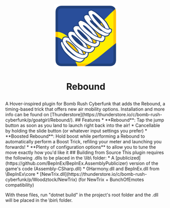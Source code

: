 <p align="center"> <img src="icon.png" alt="Rebound icon" width="200"/> </p> 
<h1> <p align="center" > Rebound </p> </h1> 
A Hover-inspired plugin for Bomb Rush Cyberfunk that adds the Rebound, a timing-based trick that offers new air mobility options. 
Installation and more info can be found on [Thunderstore](https://thunderstore.io/c/bomb-rush-cyberfunk/p/goatgirl/Rebound/).
## Features
* **Rebound**: Tap the jump button as soon as you land to launch right back into the air!
    * Cancellable by holding the slide button (or whatever input settings you prefer)
* **Boosted Rebound**: Hold boost while performing a Rebound to automatically perform a Boost Trick, refiling your meter and launching you forwards!
* **Plenty of configuration options** to allow you to tune the move exactly how you'd like it
## Building from Source
This plugin requires the following .dlls to be placed in the \lib\ folder:
* A [publicized](https://github.com/BepInEx/BepInEx.AssemblyPublicizer) version of the game's code (Assembly-CSharp.dll)
* 0Harmony.dll and BepInEx.dll from \BepInEx\core
* [NewTrix.dll](https://thunderstore.io/c/bomb-rush-cyberfunk/p/Woodztock/NewTrix) (for NewTrix + BunchOfEmotes compatibility)

With these files, run "dotnet build" in the project's root folder and the .dll will be placed in the \bin\ folder.
